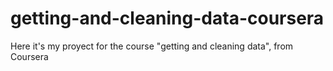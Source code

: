 # getting-and-cleaning-data-coursera
Here it's my proyect for the course "getting and cleaning data", from Coursera
